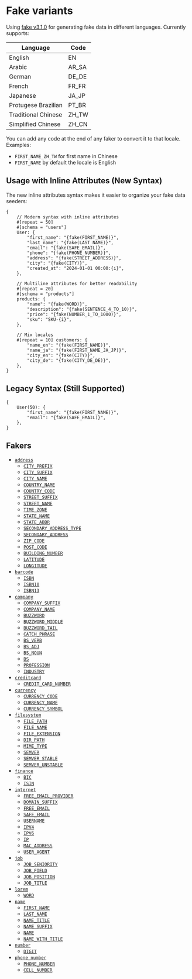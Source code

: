 # Fake variants
Using [fake v3.1.0](https://github.com/cksac/fake-rs) for generating fake data in different languages. Currently supports:

| Language | Code |
|--|--|
| English | EN |
| Arabic | AR_SA |
| German | DE_DE |
| French | FR_FR |
| Japanese | JA_JP |
| Protugese Brazilian | PT_BR |
| Traditional Chinese | ZH_TW |
| Simplified Chinese | ZH_CN |

You can add any code at the end of any faker to convert it to that locale.
Examples: 
- `FIRST_NAME_ZH_TW` for first name in Chinese
- `FIRST_NAME` by default the locale is English

## Usage with Inline Attributes (New Syntax)

The new inline attributes syntax makes it easier to organize your fake data seeders:

```ron
{
    // Modern syntax with inline attributes
    #[repeat = 50]
    #[schema = "users"]
    User: {
        "first_name": "{fake(FIRST_NAME)}",
        "last_name": "{fake(LAST_NAME)}",
        "email": "{fake(SAFE_EMAIL)}",
        "phone": "{fake(PHONE_NUMBER)}",
        "address": "{fake(STREET_ADDRESS)}",
        "city": "{fake(CITY)}",
        "created_at": "2024-01-01 00:00:{i}",
    },

    // Multiline attributes for better readability
    #[repeat = 20]
    #[schema = "products"]
    products: {
        "name": "{fake(WORD)}",
        "description": "{fake(SENTENCE_4_TO_10)}",
        "price": "{fake(NUMBER_1_TO_1000)}",
        "sku": "SKU-{i}",
    },

    // Mix locales
    #[repeat = 10] customers: {
        "name_en": "{fake(FIRST_NAME)}",
        "name_ja": "{fake(FIRST_NAME_JA_JP)}",
        "city_en": "{fake(CITY)}",
        "city_de": "{fake(CITY_DE_DE)}",
    },
}
```

## Legacy Syntax (Still Supported)

```ron
{
    User(50): {
        "first_name": "{fake(FIRST_NAME)}",
        "email": "{fake(SAFE_EMAIL)}",
    },
}
```

## Fakers
- [`address`](https://docs.rs/fake/3.1.0/fake/faker/address/raw/index.html)
  - [`CITY_PREFIX`](https://docs.rs/fake/3.1.0/fake/faker/address/raw/struct.CityPrefix.html)
  - [`CITY_SUFFIX`](https://docs.rs/fake/3.1.0/fake/faker/address/raw/struct.CitySuffix.html)
  - [`CITY_NAME`](https://docs.rs/fake/3.1.0/fake/faker/address/raw/struct.CityName.html)
  - [`COUNTRY_NAME`](https://docs.rs/fake/3.1.0/fake/faker/address/raw/struct.CountryName.html)
  - [`COUNTRY_CODE`](https://docs.rs/fake/3.1.0/fake/faker/address/raw/struct.CountryCode.html)
  - [`STREET_SUFFIX`](https://docs.rs/fake/3.1.0/fake/faker/address/raw/struct.StreetSuffix.html)
  - [`STREET_NAME`](https://docs.rs/fake/3.1.0/fake/faker/address/raw/struct.StreetName.html)
  - [`TIME_ZONE`](https://docs.rs/fake/3.1.0/fake/faker/address/raw/struct.TimeZone.html)
  - [`STATE_NAME`](https://docs.rs/fake/3.1.0/fake/faker/address/raw/struct.StateName.html)
  - [`STATE_ABBR`](https://docs.rs/fake/3.1.0/fake/faker/address/raw/struct.StateAbbr.html)
  - [`SECONDARY_ADDRESS_TYPE`](https://docs.rs/fake/3.1.0/fake/faker/address/raw/struct.SecondaryAddressType.html)
  - [`SECONDARY_ADDRESS`](https://docs.rs/fake/3.1.0/fake/faker/address/raw/struct.SecondaryAddress.html)
  - [`ZIP_CODE`](https://docs.rs/fake/3.1.0/fake/faker/address/raw/struct.ZipCode.html)
  - [`POST_CODE`](https://docs.rs/fake/3.1.0/fake/faker/address/raw/struct.PostCode.html)
  - [`BUILDING_NUMBER`](https://docs.rs/fake/3.1.0/fake/faker/address/raw/struct.BuildingNumber.html)
  - [`LATITUDE`](https://docs.rs/fake/3.1.0/fake/faker/address/raw/struct.Latitude.html)
  - [`LONGITUDE`](https://docs.rs/fake/3.1.0/fake/faker/address/raw/struct.Longitude.html)
- [`barcode`](https://docs.rs/fake/3.1.0/fake/faker/barcode/raw/index.html)
  - [`ISBN`](https://docs.rs/fake/3.1.0/fake/faker/barcode/raw/struct.Isbn.html)
  - [`ISBN10`](https://docs.rs/fake/3.1.0/fake/faker/barcode/raw/struct.Isbn10.html)
  - [`ISBN13`](https://docs.rs/fake/3.1.0/fake/faker/barcode/raw/struct.Isbn13.html)
- [`company`](https://docs.rs/fake/3.1.0/fake/faker/company/raw/index.html)
  - [`COMPANY_SUFFIX`](https://docs.rs/fake/3.1.0/fake/faker/company/raw/struct.CompanySuffix.html)
  - [`COMPANY_NAME`](https://docs.rs/fake/3.1.0/fake/faker/company/raw/struct.CompanyName.html)
  - [`BUZZWORD`](https://docs.rs/fake/3.1.0/fake/faker/company/raw/struct.Buzzword.html)
  - [`BUZZWORD_MIDDLE`](https://docs.rs/fake/3.1.0/fake/faker/company/raw/struct.BuzzwordMiddle.html)
  - [`BUZZWORD_TAIL`](https://docs.rs/fake/3.1.0/fake/faker/company/raw/struct.BuzzwordTail.html)
  - [`CATCH_PHRASE`](https://docs.rs/fake/3.1.0/fake/faker/company/raw/struct.CatchPhrase.html)
  - [`BS_VERB`](https://docs.rs/fake/3.1.0/fake/faker/company/raw/struct.BsVerb.html)
  - [`BS_ADJ`](https://docs.rs/fake/3.1.0/fake/faker/company/raw/struct.BsAdj.html)
  - [`BS_NOUN`](https://docs.rs/fake/3.1.0/fake/faker/company/raw/struct.BsNoun.html)
  - [`BS`](https://docs.rs/fake/3.1.0/fake/faker/company/raw/struct.Bs.html)
  - [`PROFESSION`](https://docs.rs/fake/3.1.0/fake/faker/company/raw/struct.Profession.html)
  - [`INDUSTRY`](https://docs.rs/fake/3.1.0/fake/faker/company/raw/struct.Industry.html)
- [`creditcard`](https://docs.rs/fake/3.1.0/fake/faker/creditcard/raw/index.html)
  - [`CREDIT_CARD_NUMBER`](https://docs.rs/fake/3.1.0/fake/faker/creditcard/raw/struct.CreditCardNumber.html)
- [`currency`](https://docs.rs/fake/3.1.0/fake/faker/currency/raw/index.html)
  - [`CURRENCY_CODE`](https://docs.rs/fake/3.1.0/fake/faker/currency/raw/struct.CurrencyCode.html)
  - [`CURRENCY_NAME`](https://docs.rs/fake/3.1.0/fake/faker/currency/raw/struct.CurrencyName.html)
  - [`CURRENCY_SYMBOL`](https://docs.rs/fake/3.1.0/fake/faker/currency/raw/struct.CurrencySymbol.html)
- [`filesystem`](https://docs.rs/fake/3.1.0/fake/faker/filesystem/raw/index.html)
  - [`FILE_PATH`](https://docs.rs/fake/3.1.0/fake/faker/filesystem/raw/struct.FilePath.html)
  - [`FILE_NAME`](https://docs.rs/fake/3.1.0/fake/faker/filesystem/raw/struct.FileName.html)
  - [`FILE_EXTENSION`](https://docs.rs/fake/3.1.0/fake/faker/filesystem/raw/struct.FileExtension.html)
  - [`DIR_PATH`](https://docs.rs/fake/3.1.0/fake/faker/filesystem/raw/struct.DirPath.html)
  - [`MIME_TYPE`](https://docs.rs/fake/3.1.0/fake/faker/filesystem/raw/struct.MimeType.html)
  - [`SEMVER`](https://docs.rs/fake/3.1.0/fake/faker/filesystem/raw/struct.Semver.html)
  - [`SEMVER_STABLE`](https://docs.rs/fake/3.1.0/fake/faker/filesystem/raw/struct.SemverStable.html)
  - [`SEMVER_UNSTABLE`](https://docs.rs/fake/3.1.0/fake/faker/filesystem/raw/struct.SemverUnstable.html)
- [`finance`](https://docs.rs/fake/3.1.0/fake/faker/finance/raw/index.html)
  - [`BIC`](https://docs.rs/fake/3.1.0/fake/faker/finance/raw/struct.Bic.html)
  - [`ISIN`](https://docs.rs/fake/3.1.0/fake/faker/finance/raw/struct.Isin.html)
- [`internet`](https://docs.rs/fake/3.1.0/fake/faker/internet/raw/index.html)
  - [`FREE_EMAIL_PROVIDER`](https://docs.rs/fake/3.1.0/fake/faker/internet/raw/struct.FreeEmailProvider.html)
  - [`DOMAIN_SUFFIX`](https://docs.rs/fake/3.1.0/fake/faker/internet/raw/struct.DomainSuffix.html)
  - [`FREE_EMAIL`](https://docs.rs/fake/3.1.0/fake/faker/internet/raw/struct.FreeEmail.html)
  - [`SAFE_EMAIL`](https://docs.rs/fake/3.1.0/fake/faker/internet/raw/struct.SafeEmail.html)
  - [`USERNAME`](https://docs.rs/fake/3.1.0/fake/faker/internet/raw/struct.Username.html)
  - [`IPV4`](https://docs.rs/fake/3.1.0/fake/faker/internet/raw/struct.IPv4.html)
  - [`IPV6`](https://docs.rs/fake/3.1.0/fake/faker/internet/raw/struct.IPv6.html)
  - [`IP`](https://docs.rs/fake/3.1.0/fake/faker/internet/raw/struct.IP.html)
  - [`MAC_ADDRESS`](https://docs.rs/fake/3.1.0/fake/faker/internet/raw/struct.MACAddress.html)
  - [`USER_AGENT`](https://docs.rs/fake/3.1.0/fake/faker/internet/raw/struct.UserAgent.html)
- [`job`](https://docs.rs/fake/3.1.0/fake/faker/job/raw/index.html)
  - [`JOB_SENIORITY`](https://docs.rs/fake/3.1.0/fake/faker/job/raw/struct.Seniority.html)
  - [`JOB_FIELD`](https://docs.rs/fake/3.1.0/fake/faker/job/raw/struct.Field.html)
  - [`JOB_POSITION`](https://docs.rs/fake/3.1.0/fake/faker/job/raw/struct.Position.html)
  - [`JOB_TITLE`](https://docs.rs/fake/3.1.0/fake/faker/job/raw/struct.Title.html)
- [`lorem`](https://docs.rs/fake/3.1.0/fake/faker/lorem/raw/index.html)
  - [`WORD`](https://docs.rs/fake/3.1.0/fake/faker/lorem/raw/struct.Word.html)
- [`name`](https://docs.rs/fake/3.1.0/fake/faker/name/raw/index.html)
  - [`FIRST_NAME`](https://docs.rs/fake/3.1.0/fake/faker/name/raw/struct.FirstName.html)
  - [`LAST_NAME`](https://docs.rs/fake/3.1.0/fake/faker/name/raw/struct.LastName.html)
  - [`NAME_TITLE`](https://docs.rs/fake/3.1.0/fake/faker/name/raw/struct.Title.html)
  - [`NAME_SUFFIX`](https://docs.rs/fake/3.1.0/fake/faker/name/raw/struct.Suffix.html)
  - [`NAME`](https://docs.rs/fake/3.1.0/fake/faker/name/raw/struct.Name.html)
  - [`NAME_WITH_TITLE`](https://docs.rs/fake/3.1.0/fake/faker/name/raw/struct.NameWithTitle.html)
- [`number`](https://docs.rs/fake/3.1.0/fake/faker/number/raw/index.html)
  - [`DIGIT`](https://docs.rs/fake/3.1.0/fake/faker/number/raw/struct.Digit.html)
- [`phone_number`](https://docs.rs/fake/3.1.0/fake/faker/phone_number/raw/index.html)
  - [`PHONE_NUMBER`](https://docs.rs/fake/3.1.0/fake/faker/phone_number/raw/struct.PhoneNumber.html)
  - [`CELL_NUMBER`](https://docs.rs/fake/3.1.0/fake/faker/phone_number/raw/struct.CellNumber.html)